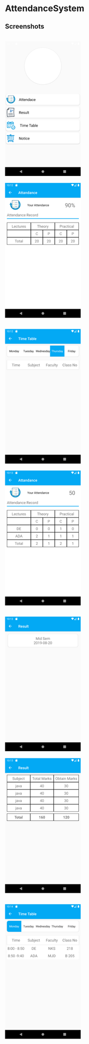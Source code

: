 # AttendanceSystem

## Screenshots

<img src="ScreenShot/1.png"  width="250" style="display: inline-block; width: 250px; margin-right: 20px; margin-top: 20px;">           <img src="ScreenShot/2.png"  width="250" style="display: inline-block; width: 250px; margin-right: 20px; margin-top: 20px;">

<img src="ScreenShot/3.png"  width="250" style="display: inline-block; width: 250px; margin-right: 20px; margin-top: 20px;">          <img src="ScreenShot/4.png"  width="250" style="display: inline-block; width: 250px; margin-right: 20px; margin-top: 20px;">

<img src="ScreenShot/5.png"  width="250" style="display: inline-block; width: 250px; margin-right: 20px; margin-top: 20px;">          <img src="ScreenShot/6.png"  width="250" style="display: inline-block; width: 250px; margin-right: 20px; margin-top: 20px;">

<img src="ScreenShot/7.png"  width="250" style="display: inline-block; width: 250px; margin-right: 20px; margin-top: 20px;">          
